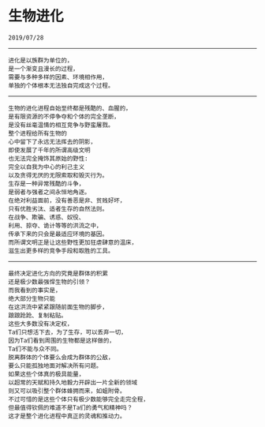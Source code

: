 <style>
  .page-header>a{display:none;}
  .site-footer{display:none;}
</style>
# 生物进化
```
2019/07/28
```
---
```
进化是以族群为单位的，
是一个渐变且漫长的过程，
需要与多种多样的因素、环境相作用，
单独的个体根本无法独自完成这个过程。
```
---
```
生物的进化进程自始至终都是残酷的、血腥的，
是有限资源的不停争夺和个体的完全垄断，
是没有丝毫温情的相互竞争与野蛮屠戮。
整个进程给所有生物的
心中留下了永远无法挥去的阴影，
即使发展了千年的所谓高级文明
也无法完全掩饰其原始的野性:
完全以自我为中心的利己主义
以及贪得无厌的无限索取和毁灭行为。
生存是一种异常残酷的斗争，
是弱者与强者之间永恒地角逐。
在绝对利益面前，没有善恶是非、贫贱好坏，
只有优胜劣汰、适者生存的自然法则。
在战争、欺骗、诱惑、奴役、
利用、掠夺、诡计等等的洪流之中，
传承下来的只会是最适应环境的基因。
而所谓文明正是让这些野性更加狂虐肆意的温床，
滋生出更多样的竞争手段和取胜的工具。
```
---
```
最终决定进化方向的究竟是群体的积累
还是极少数最强悍生物的引领？
而我看到的事实是，
绝大部分生物只能
在这洪流中紧紧跟随前面生物的脚步，
踉踉跄跄、复制粘贴。
这些大多数没有决定权，
Ta们只想活下去，为了生存，可以丢弃一切，
因为Ta们看到周围的生物都是这样做的，
Ta们不能与众不同。
脱离群体的个体要么会成为群体的公敌，
要么只能孤独地面对解决所有问题。
如果这些个体真的极具能量，
以超常的天赋和持久地毅力开辟出一片全新的领域
则又可以吸引整个群体蜂拥而来，如蛆附骨。
不过可惜的是这些个体只有极少数能够完全走完全程，
但最值得钦佩的难道不是Ta们的勇气和精神吗？
这才是整个进化进程中真正的灵魂和推动力。
```
